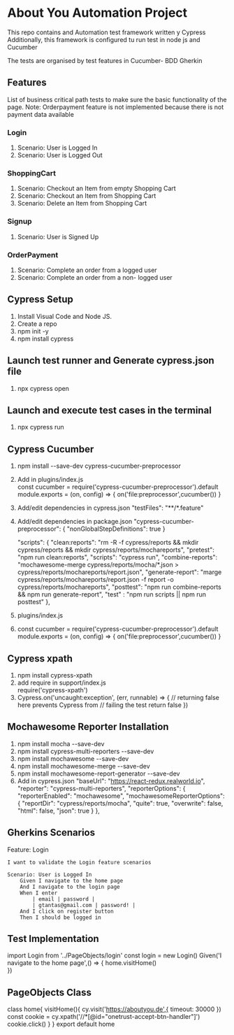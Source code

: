 # About You Automation Project

This repo contains and Automation test framework written y Cypress
Additionally, this framework is configured tu run test in node js and Cucumber

The tests are organised by test features in Cucumber- BDD Gherkin 

## Features

List of business critical path tests to make sure the basic functionality of the page.
Note: Orderpayment feature is not implemented because there is not payment data available

### Login

1. Scenario: User is Logged In
2. Scenario: User is Logged Out

### ShoppingCart

1. Scenario: Checkout an Item from empty Shopping Cart 
2. Scenario: Checkout an Item from Shopping Cart 
3. Scenario: Delete an Item from Shopping Cart

### Signup

1. Scenario: User is Signed Up

### OrderPayment

1. Scenario: Complete an order from a logged user
2. Scenario: Complete an order from a non- logged user

## Cypress Setup

1. Install Visual Code and Node JS.
2. Create a repo
3. npm init -y
4. npm install cypress

## Launch test runner and Generate cypress.json file

1. npx cypress open

## Launch and execute test cases in the terminal
1. npx cypress run

## Cypress Cucumber

1. npm install --save-dev cypress-cucumber-preprocessor
2. Add in plugins/index.js  
    const cucumber = require('cypress-cucumber-preprocessor').default
    module.exports = (on, config) => {
      on('file:preprocessor',cucumber())
    }
3. Add/edit dependencies in cypress.json 
    "testFiles": "**/*.feature" 
4. Add/edit dependencies in package.json
   "cypress-cucumber-preprocessor": {
    "nonGlobalStepDefinitions": true
    }
    
    "scripts": {
    "clean:reports": "rm -R -f cypress/reports && mkdir cypress/reports && mkdir cypress/reports/mochareports",
    "pretest": "npm run clean:reports", 
    "scripts": "cypress run",
    "combine-reports": "mochawesome-merge cypress/reports/mocha/*.json > cypress/reports/mochareports/report.json",
    "generate-report": "marge cypress/reports/mochareports/report.json -f report -o cypress/reports/mochareports",
    "posttest": "npm run combine-reports && npm run generate-report",
    "test" : "npm run scripts || npm run posttest" 
    },

5. plugins/index.js
6. const cucumber = require('cypress-cucumber-preprocessor').default
   module.exports = (on, config) => {
  on('file:preprocessor',cucumber())
}

## Cypress xpath

1. npm install cypress-xpath
2. add require in support/index.js  
    require('cypress-xpath')
3. Cypress.on('uncaught:exception', (err, runnable) => {
    // returning false here prevents Cypress from
    // failing the test
    return false
  })
## Mochawesome Reporter Installation

1. npm install mocha --save-dev
2. npm install cypress-multi-reporters --save-dev
3. npm install mochawesome --save-dev
4. npm install mochawesome-merge --save-dev
5. npm install mochawesome-report-generator --save-dev
6. Add in cypress.json
     "baseUrl": "https://react-redux.realworld.io",
    "reporter": "cypress-multi-reporters",
    "reporterOptions": {
      "reporterEnabled": "mochawesome",
      "mochawesomeReporterOptions": {
        "reportDir": "cypress/reports/mocha",
        "quite": true,
        "overwrite": false,
        "html": false,
        "json": true
      }
    },

## Gherkins Scenarios
Feature: Login

    I want to validate the Login feature scenarios

    Scenario: User is Logged In
        Given I navigate to the home page
        And I navigate to the login page
        When I enter
            | email | password |
            | gtantas@gmail.com | password! |
        And I click on register button
        Then I should be logged in

## Test Implementation
import Login from '../PageObjects/login'
const login = new Login()
Given('I navigate to the home page',() => {
    home.visitHome()    
})

## PageObjects Class
class home{
     visitHome(){
        cy.visit('https://aboutyou.de',{ timeout: 30000 })
        const cookie = cy.xpath('//*[@id="onetrust-accept-btn-handler"]')
        cookie.click()
    }
}
export default home
